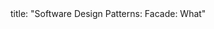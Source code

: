 <frontmatter>
title: "Software Design Patterns: Facade: What"
</frontmatter>

<include src="index-body.md" boilerplate />
